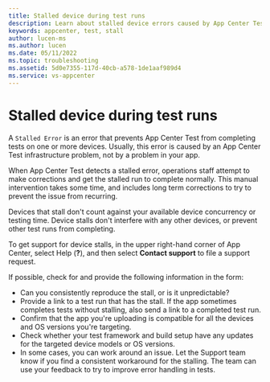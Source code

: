 ```yaml
---
title: Stalled device during test runs
description: Learn about stalled device errors caused by App Center Test infrastructure issues, and how to get help for stalled device test runs.
keywords: appcenter, test, stall
author: lucen-ms
ms.author: lucen
ms.date: 05/11/2022
ms.topic: troubleshooting
ms.assetid: 5d0e7355-117d-40cb-a578-1de1aaf989d4 
ms.service: vs-appcenter
---
```


# Stalled device during test runs

A `Stalled Error` is an error that prevents App Center Test from completing tests on one or more devices. Usually, this error is caused by an App Center Test infrastructure problem, not by a problem in your app.

When App Center Test detects a stalled error, operations staff attempt to make corrections and get the stalled run to complete normally. This manual intervention takes some time, and includes long term corrections to try to prevent the issue from recurring.

Devices that stall don't count against your available device concurrency or testing time. Device stalls don't interfere with any other devices, or prevent other test runs from completing.

To get support for device stalls, in the upper right-hand corner of App Center, select Help (**?**), and then select **Contact support** to file a support request.

If possible, check for and provide the following information in the form:

- Can you consistently reproduce the stall, or is it unpredictable?
- Provide a link to a test run that has the stall. If the app sometimes completes tests without stalling, also send a link to a completed test run.
- Confirm that the app you're uploading is compatible for all the devices and OS versions you're targeting.
- Check whether your test framework and build setup have any updates for the targeted device models or OS versions.
- In some cases, you can work around an issue. Let the Support team know if you find a consistent workaround for the stalling. The team can use your feedback to try to improve error handling in tests.